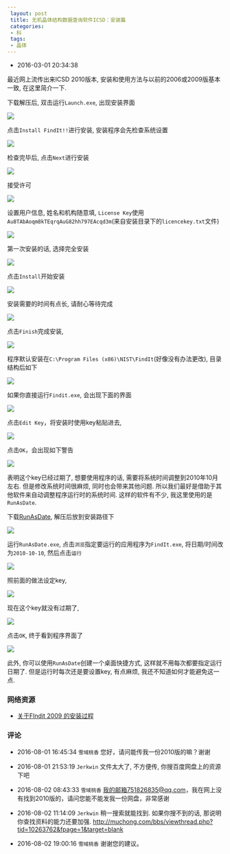```yaml
---
 layout: post
 title: 无机晶体结构数据查询软件ICSD：安装篇
 categories:
 - 科
 tags:
 - 晶体
---
```


- 2016-03-01 20:34:38

最近网上流传出来ICSD 2010版本, 安装和使用方法与以前的2006或2009版基本一致, 在这里简介一下.

下载解压后, 双击运行`Launch.exe`, 出现安装界面

![](/pic/ICSD-1.png)

点击`Install FindIt!!`进行安装, 安装程序会先检查系统设置

![](/pic/ICSD-2.png)

检查完毕后, 点击`Next`进行安装

![](/pic/ICSD-3.png)

接受许可

![](/pic/ICSD-4.png)

设置用户信息, 姓名和机构随意填, `License Key`使用`Au8TAbAoqm8kTEqrqAuG82hh797EAcqd3m`(来自安装目录下的`licencekey.txt`文件)

![](/pic/ICSD-5.png)

第一次安装的话, 选择完全安装

![](/pic/ICSD-6.png)

点击`Install`开始安装

![](/pic/ICSD-7.png)

安装需要的时间有点长, 请耐心等待完成

![](/pic/ICSD-8.png)

点击`Finish`完成安装,

![](/pic/ICSD-9.png)

程序默认安装在`C:\Program Files (x86)\NIST\FindIt`(好像没有办法更改), 目录结构后如下

![](/pic/ICSD-10.png)

如果你直接运行`Findit.exe`, 会出现下面的界面

![](/pic/ICSD-11.png)

点击`Edit Key`，将安装时使用key粘贴进去,

![](/pic/ICSD-12.png)

点击`OK`，会出现如下警告

![](/pic/ICSD-13.png)

表明这个key已经过期了, 想要使用程序的话, 需要将系统时间调整到2010年10月左右. 但是修改系统时间很麻烦, 同时也会带来其他问题. 所以我们最好是借助于其他软件来自动调整程序运行时的系统时间. 这样的软件有不少, 我这里使用的是`RunAsDate`.

下载[RunAsDate](/prog/RunAsDate.zip), 解压后放到安装路径下

![](/pic/ICSD-14.png)

运行`RunAsDate.exe`, 点击`浏览`指定要运行的应用程序为`FindIt.exe`, 将日期/时间改为`2010-10-10`, 然后点击`运行`

![](/pic/ICSD-15.png)

照前面的做法设定key,

![](/pic/ICSD-16.png)

现在这个key就没有过期了,

![](/pic/ICSD-17.png)

点击`OK`, 终于看到程序界面了

![](/pic/ICSD-18.png)

此外, 你可以使用`RunAsDate`创建一个桌面快捷方式, 这样就不用每次都要指定运行日期了. 但是运行时每次还是要设置key, 有点麻烦, 我还不知道如何才能避免这一点.

### 网络资源

- [关于FIndit 2009 的安装过程](http://emuch.net/bbs/viewthread.php?tid=9843158&fpage=2&target=blank)

### 评论

- 2016-08-01 16:45:34 `雪域桃香` 您好，请问能传我一份2010版的嘛？谢谢

- 2016-08-01 21:53:19 `Jerkwin` 文件太大了, 不方便传, 你搜百度网盘上的资源下吧

- 2016-08-02 08:43:33 `雪域桃香` 我的邮箱751826835@qq.com，我在网上没有找到2010版的，请问您能不能发我一份网盘，非常感谢

- 2016-08-02 11:14:09 `Jerkwin` 稍一搜索就能找到. 如果你搜不到的话, 那说明你查找资料的能力还要加强. http://muchong.com/bbs/viewthread.php?tid=10263762&fpage=1&target=blank

- 2016-08-02 19:00:16 `雪域桃香` 谢谢您的建议。
